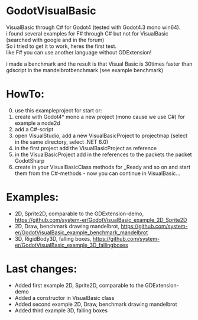 # GodotVisualBasic    
VisualBasic through C# for Godot4 (tested with Godot4.3 mono win64).   
i found several examples for F# through C# but not for VisualBasic (searched with google and in the forum)    
So i tried to get it to work, heres the first test.     
like F# you can use another language without GDExtension!    

i made a benchmark and the result is that Visual Basic is 30times faster than gdscript in the mandelbrotbenchmark (see example benchmark)    


# HowTo:    
0. use this exampleproject for start or:    
1. create with Godot4* mono a new project (mono cause we use C#) for example a node2d    
2. add a C#-script
3. open VisualStudio, add a new VisualBasicProject to projectmap (select in the same directory, select .NET 6.0)
4. in the first project add the VisualBasicProject as reference
5. in the VisualBasicProject add in the references to the packets the packet GodotSharp
6. create in your VisualBasicClass methods for _Ready and so on and start them from the C#-methods - now you can continue in VisualBasic...    


# Examples:   
- 2D, Sprite2D, comparable to the GDExtension-demo, https://github.com/system-er/GodotVisualBasic_example_2D_Sprite2D
- 2D, Draw, benchmark drawing mandelbrot, https://github.com/system-er/GodotVisualBasic_example_benchmark_mandelbrot
- 3D, RigidBody3D, falling boxes, https://github.com/system-er/GodotVisualBasic_example_3D_fallingboxes
    

  
# Last changes:    
- Added first example 2D, Sprite2D, comparable to the GDExtension-demo
- Added a constructor in VisualBasic class
- Added second example 2D, Draw, benchmark drawing mandelbrot
- Added third example 3D, falling boxes
  
  
  

  
